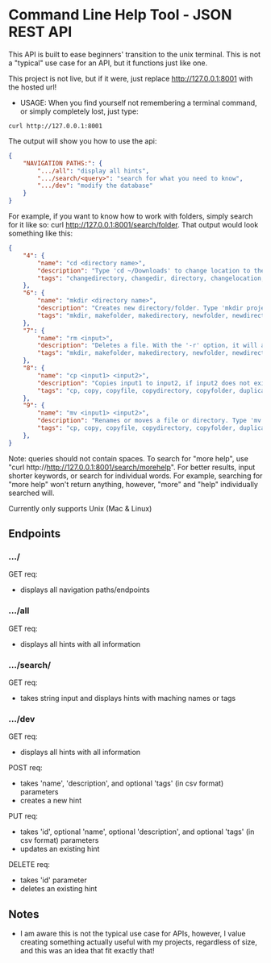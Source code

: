 # Command Line Help Tool - JSON REST API

This API is built to ease beginners' transition to the unix terminal. This is not a "typical" use case for an API, but it functions just like one.

This project is not live, but if it were, just replace http://127.0.0.1:8001 with the hosted url!

- USAGE: When you find yourself not remembering a terminal command, or simply completely lost, just type:
```
curl http://127.0.0.1:8001
```
The output will show you how to use the api:
```json
{
    "NAVIGATION PATHS:": {
        ".../all": "display all hints",
        ".../search/<query>": "search for what you need to know",
        ".../dev": "modify the database"
    }
}
```

For example, if you want to know how to work with folders, simply search for it like so: curl http://127.0.0.1:8001/search/folder. That output would look something like this:
```json
{
    "4": {
        "name": "cd <directory name>",
        "description": "Type 'cd ~/Downloads' to change location to the Downloads folder. Alternatively, if you are already in the '~' folder, type 'cd Downloads' to achieve the same result. Type 'man cd' to view more options with this command.",
        "tags": "changedirectory, changedir, directory, changelocation, cd, relocate, location, changefolder"
    },
    "6": {
        "name": "mkdir <directory name>",
        "description": "Creates new directory/folder. Type 'mkdir projects' to create a new folder named projects. Type 'man mkdir' to view more options with this command.",
        "tags": "mkdir, makefolder, makedirectory, newfolder, newdirectory, createfolder, createdirectory"
    },
    "7": {
        "name": "rm <input>",
        "description": "Deletes a file. With the '-r' option, it will also delete a folder/directory like so: 'rm -r foldername'. Type 'man rm' to view more options with this command.",
        "tags": "mkdir, makefolder, makedirectory, newfolder, newdirectory, createfolder, createdirectory"
    },
    "8": {
        "name": "cp <input1> <input2>",
        "description": "Copies input1 to input2, if input2 does not exist, it will be created. The inputs can be files or directories (with the -r option). Type 'man cp' to view more options with this command.",
        "tags": "cp, copy, copyfile, copydirectory, copyfolder, duplicate"
    },
    "9": {
        "name": "mv <input1> <input2>",
        "description": "Renames or moves a file or directory. Type 'mv file1 file2' to rename file1 to file2. Type 'mv file1 ~/Downloads/file1' to change it's location to the Downloads folder. Type 'man mv' to view more options with this command.",
        "tags": "cp, copy, copyfile, copydirectory, copyfolder, duplicate"
    },
}
```
Note: queries should not contain spaces. To search for "more help", use "curl http://http://127.0.0.1:8001/search/morehelp". For better results, input shorter keywords, or search for individual words. For example, searching for "more help" won't return anything, however, "more" and "help" individually searched will.

Currently only supports Unix (Mac & Linux)

## Endpoints

### .../
GET req:
- displays all navigation paths/endpoints

### .../all
GET req:
- displays all hints with all information

### .../search/<query>
GET req:
- takes string <query> input and displays hints with maching names or tags

### .../dev
GET req:
- displays all hints with all information

POST req:
- takes 'name', 'description', and optional 'tags' (in csv format) parameters
- creates a new hint

PUT req:
- takes 'id', optional 'name', optional 'description', and optional 'tags' (in csv format) parameters
- updates an existing hint

DELETE req:
- takes 'id' parameter
- deletes an existing hint

## Notes
- I am aware this is not the typical use case for APIs, however, I value creating something actually useful with my projects, regardless of size, and this was an idea that fit exactly that!
